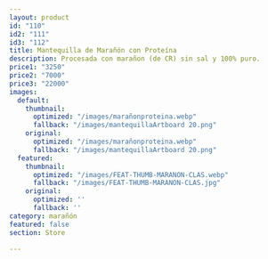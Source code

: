 ```yaml
---
layout: product
id: "110"
id2: "111"
id3: "112"
title: Mantequilla de Marañón con Proteína
description: Procesada con marañon (de CR) sin sal y 100% puro.
price1: "3250"
price2: "7000"
price3: "22000"
images:
  default:
    thumbnail:
      optimized: "/images/marañonproteina.webp"
      fallback: "/images/mantequillaArtboard 20.png"
    original:
      optimized: "/images/marañonproteina.webp"
      fallback: "/images/mantequillaArtboard 20.png"
  featured:
    thumbnail:
      optimized: "/images/FEAT-THUMB-MARANON-CLAS.webp"
      fallback: "/images/FEAT-THUMB-MARANON-CLAS.jpg"
    original:
      optimized: ''
      fallback: ''
category: marañón
featured: false
section: Store

---
```

